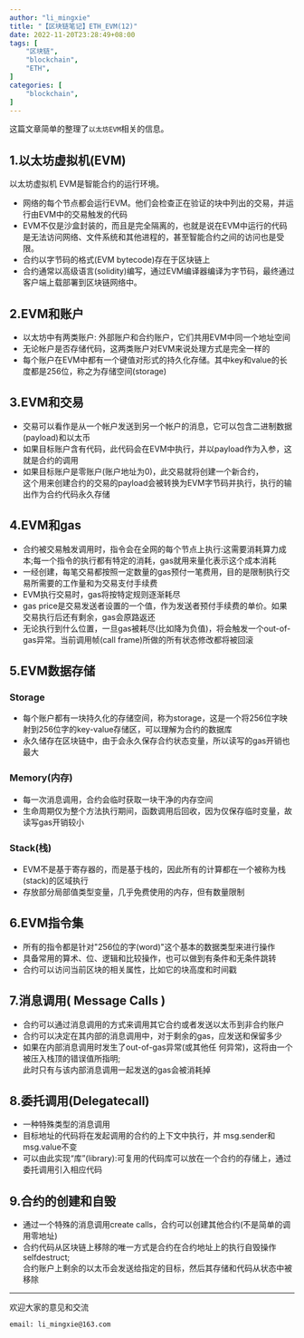 ```yaml
---
author: "li_mingxie"
title: "【区块链笔记】ETH_EVM(12)"
date: 2022-11-20T23:28:49+08:00
tags: [
    "区块链",
    "blockchain",
    "ETH",
]
categories: [
    "blockchain",
]
---
```



这篇文章简单的整理了`以太坊EVM`相关的信息。  <!--more-->  

## 1.以太坊虚拟机(EVM)

以太坊虚拟机 EVM是智能合约的运行环境。

* 网络的每个节点都会运行EVM。他们会检查正在验证的块中列出的交易，并运行由EVM中的交易触发的代码
* EVM不仅是沙盒封装的，而且是完全隔离的，也就是说在EVM中运行的代码是无法访问网络、文件系统和其他进程的，甚至智能合约之间的访问也是受限。
* 合约以字节码的格式(EVM bytecode)存在于区块链上
* 合约通常以高级语言(solidity)编写，通过EVM编译器编译为字节码，最终通过客户端上载部署到区块链网络中。

## 2.EVM和账户

* 以太坊中有两类账户: 外部账户和合约账户，它们共用EVM中同一个地址空间
* 无论帐户是否存储代码，这两类账户对EVM来说处理方式是完全一样的
* 每个账户在EVM中都有一个键值对形式的持久化存储。其中key和value的长度都是256位，称之为存储空间(storage)

## 3.EVM和交易

* 交易可以看作是从一个帐户发送到另一个帐户的消息，它可以包含二进制数据(payload)和以太币
* 如果目标账户含有代码，此代码会在EVM中执行，并以payload作为入参，这就是合约的调用
* 如果目标账户是零账户(账户地址为0)，此交易就将创建一个新合约，  
     这个用来创建合约的交易的payload会被转换为EVM字节码并执行，执行的输出作为合约代码永久存储

## 4.EVM和gas

* 合约被交易触发调用时，指令会在全网的每个节点上执行:这需要消耗算力成本;每一个指令的执行都有特定的消耗，gas就用来量化表示这个成本消耗
* 一经创建，每笔交易都按照一定数量的gas预付一笔费用，目的是限制执行交易所需要的工作量和为交易支付手续费
* EVM执行交易时，gas将按特定规则逐渐耗尽
* gas price是交易发送者设置的一个值，作为发送者预付手续费的单价。如果交易执行后还有剩余，gas会原路返还
* 无论执行到什么位置，一旦gas被耗尽(比如降为负值)，将会触发一个out-of-gas异常。当前调用帧(call frame)所做的所有状态修改都将被回滚

## 5.EVM数据存储

### Storage

* 每个账户都有一块持久化的存储空间，称为storage，这是一个将256位字映射到256位字的key-value存储区，可以理解为合约的数据库
* 永久储存在区块链中，由于会永久保存合约状态变量，所以读写的gas开销也最大

### Memory(内存)

* 每一次消息调用，合约会临时获取一块干净的内存空间
* 生命周期仅为整个方法执行期间，函数调用后回收，因为仅保存临时变量，故读写gas开销较小

### Stack(栈)

* EVM不是基于寄存器的，而是基于栈的，因此所有的计算都在一个被称为栈(stack)的区域执行
* 存放部分局部值类型变量，几乎免费使用的内存，但有数量限制

## 6.EVM指令集

* 所有的指令都是针对"256位的字(word)"这个基本的数据类型来进行操作
* 具备常用的算术、位、逻辑和比较操作，也可以做到有条件和无条件跳转
* 合约可以访问当前区块的相关属性，比如它的块高度和时间戳

## 7.消息调用( Message Calls )

* 合约可以通过消息调用的方式来调用其它合约或者发送以太币到非合约账户
* 合约可以决定在其内部的消息调用中，对于剩余的gas，应发送和保留多少
* 如果在内部消息调用时发生了out-of-gas异常(或其他任 何异常)，这将由一个被压入栈顶的错误值所指明;  
    此时只有与该内部消息调用一起发送的gas会被消耗掉

## 8.委托调用(Delegatecall)

* 一种特殊类型的消息调用
* 目标地址的代码将在发起调用的合约的上下文中执行，并 msg.sender和msg.value不变
* 可以由此实现“库”(library):可复用的代码库可以放在一个合约的存储上，通过委托调用引入相应代码

## 9.合约的创建和自毁

* 通过一个特殊的消息调用create calls，合约可以创建其他合约(不是简单的调用零地址)
* 合约代码从区块链上移除的唯一方式是合约在合约地址上的执行自毁操作selfdestruct;  
    合约账户上剩余的以太币会发送给指定的目标，然后其存储和代码从状态中被移除

----------------------------------------------

欢迎大家的意见和交流

`email: li_mingxie@163.com`
